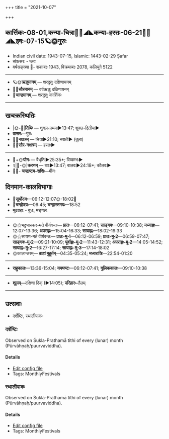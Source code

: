 +++
title = "2021-10-07"

+++
## कार्त्तिकः-08-01,कन्या-चित्रा🌛🌌◢◣कन्या-हस्तः-06-21🌌🌞◢◣इषः-07-15🪐🌞गुरुः
- Indian civil date: 1943-07-15, Islamic: 1443-02-29 Ṣafar
- संवत्सरः - प्लवः
- वर्षसङ्ख्या 🌛- शकाब्दः 1943, विक्रमाब्दः 2078, कलियुगे 5122
___________________
- 🪐🌞**ऋतुमानम्** — शरदृतुः दक्षिणायनम्
- 🌌🌞**सौरमानम्** — वर्षऋतुः दक्षिणायनम्
- 🌛**चान्द्रमानम्** — शरदृतुः कार्त्तिकः
___________________


## खचक्रस्थितिः
- |🌞-🌛|**तिथिः** — शुक्ल-प्रथमा►13:47; शुक्ल-द्वितीया►  
- **वासरः**—गुरुः  
- 🌌🌛**नक्षत्रम्** — चित्रा►21:10; स्वाती► (तुला)  
- 🌌🌞**सौर-नक्षत्रम्** — हस्तः►  
___________________
- 🌛+🌞**योगः** — वैधृतिः►25:35*; विष्कम्भः►  
- २|🌛-🌞|**करणम्** — बवः►13:47; बालवः►24:18*; कौलवः►  
- 🌌🌛- **चन्द्राष्टम-राशिः**—मीनः  


## दिनमान-कालविभागाः
- 🌅**सूर्योदयः**—06:12-12:07🌞️-18:02🌇  
- 🌛**चन्द्रोदयः**—06:45; **चन्द्रास्तमयः**—18:52  
- मूढग्रहाः - बुधः, मङ्गलः
___________________
- 🌞⚝भट्टभास्कर-मते वीर्यवन्तः— **प्रातः**—06:12-07:41; **साङ्गवः**—09:10-10:38; **मध्याह्नः**—12:07-13:36; **अपराह्णः**—15:04-16:33; **सायाह्नः**—18:02-19:33  
- 🌞⚝सायण-मते वीर्यवन्तः— **प्रातः-मु॰1**—06:12-06:59; **प्रातः-मु॰2**—06:59-07:47; **साङ्गवः-मु॰2**—09:21-10:09; **पूर्वाह्णः-मु॰2**—11:43-12:31; **अपराह्णः-मु॰2**—14:05-14:52; **सायाह्नः-मु॰2**—16:27-17:14; **सायाह्नः-मु॰3**—17:14-18:02  
- 🌞कालान्तरम्— **ब्राह्मं मुहूर्तम्**—04:35-05:24; **मध्यरात्रिः**—22:54-01:20  
___________________
- **राहुकालः**—13:36-15:04; **यमघण्टः**—06:12-07:41; **गुलिककालः**—09:10-10:38  
___________________
- **शूलम्**—दक्षिणा दिक् (►14:05); **परिहारः**–तैलम्  
___________________

## उत्सवाः
- दर्शेष्टिः, स्थालीपाकः
### दर्शेष्टिः

Observed on Śukla-Prathamā tithi of every (lunar) month (Pūrvāhṇaḥ/puurvaviddha). 

#### Details
- [Edit config file](https://github.com/jyotisham/adyatithi/tree/master/gRhya/general/lunar_month/tithi/00/01/darsheShTiH.toml)
- Tags: MonthlyFestivals


### स्थालीपाकः

Observed on Śukla-Prathamā tithi of every (lunar) month (Pūrvāhṇaḥ/puurvaviddha). 

#### Details
- [Edit config file](https://github.com/jyotisham/adyatithi/tree/master/gRhya/general/lunar_month/tithi/00/01/sthAlIpAkaH_1.toml)
- Tags: MonthlyFestivals


